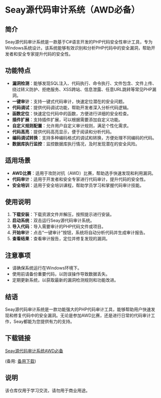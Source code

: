 # Seay源代码审计系统（AWD必备）

## 简介
Seay源代码审计系统是一款基于C#语言开发的PHP代码安全性审计工具，专为Windows系统设计。该系统能够有效识别和分析PHP代码中的安全漏洞，帮助开发者和安全专家提升代码的安全性。

## 功能特点
- **漏洞检测**：能够发现SQL注入、代码执行、命令执行、文件包含、文件上传、绕过转义防护、拒绝服务、XSS跨站、信息泄露、任意URL跳转等常见PHP漏洞。
- **一键审计**：支持一键式代码审计，快速定位潜在的安全问题。
- **代码调试**：提供代码调试功能，帮助开发者深入分析代码逻辑。
- **函数定位**：快速定位代码中的函数，方便进行详细的安全检查。
- **插件扩展**：支持插件扩展，可以根据需要添加自定义功能。
- **自定义规则配置**：允许用户自定义审计规则，满足个性化需求。
- **代码高亮**：提供代码高亮显示，便于阅读和分析代码。
- **编码调试转换**：支持多种编码格式的调试和转换，方便处理不同编码的代码。
- **数据库执行监控**：监控数据库执行情况，及时发现潜在的安全风险。

## 适用场景
- **AWD比赛**：适用于攻防对抗（AWD）比赛，帮助选手快速发现和利用漏洞。
- **代码审计**：适用于开发者和安全专家进行代码审计，提升代码的安全性。
- **安全培训**：适用于安全培训课程，帮助学员学习和掌握代码审计技能。

## 使用说明
1. **下载安装**：下载资源文件并解压，按照提示进行安装。
2. **启动系统**：双击运行Seay源代码审计系统。
3. **导入代码**：导入需要审计的PHP代码文件或项目。
4. **开始审计**：点击“一键审计”按钮，系统将自动分析代码并生成审计报告。
5. **查看结果**：查看审计报告，定位并修复发现的漏洞。

## 注意事项
- 请确保系统运行在Windows环境下。
- 使用前请备份重要代码，以防误操作导致数据丢失。
- 定期更新系统，以获取最新的漏洞检测规则和功能改进。

## 结语
Seay源代码审计系统是一款功能强大的PHP代码审计工具，能够帮助用户快速发现和修复代码中的安全漏洞。无论是参加AWD比赛，还是进行日常的代码审计工作，Seay都能为您提供有力的支持。

## 下载链接
[Seay源代码审计系统AWD必备](https://pan.quark.cn/s/188a85135bc9) 

(备用: [备用下载](https://pan.baidu.com/s/1wRjNR5odAiikMJ4Vx7dHRw?pwd=1234))

## 说明

该仓库仅用于学习交流，请勿用于商业用途。
